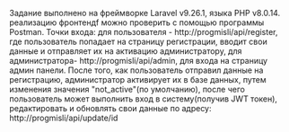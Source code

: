   Задание выполнено на фреймворке Laravel v9.26.1, языка PHP v8.0.14. реализацию фронтендf можно проверить с помощью программы Postman.
Точки входа: для пользователя - http://progmisli/api/register, где пользователь попадает на страницу регистрации, вводит свои данные и отправляет их на активацию администратору, для администратора-  http://progmisli/api/admin, для входа на страницу админ панели.
 После того, как пользователь отправил данные на регистрацию, администратор активирует их в базе данных, путем изменения значения "not_active"(по умолчанию), после чего   пользователь может выполнить вход в систему(получив JWT токен), редактировать и обновлять свои данные по адресу: http://progmisli/api/update/id 






